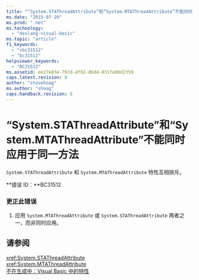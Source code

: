 ```yaml
---
title: "“System.STAThreadAttribute”和“System.MTAThreadAttribute”不能同时应用于同一方法 | Microsoft Docs"
ms.date: "2015-07-20"
ms.prod: ".net"
ms.technology: 
  - "devlang-visual-basic"
ms.topic: "article"
f1_keywords: 
  - "vbc31512"
  - "bc31512"
helpviewer_keywords: 
  - "BC31512"
ms.assetid: ee27e834-707d-4f02-86d4-831fa9bd2359
caps.latest.revision: 8
author: "stevehoag"
ms.author: "shoag"
caps.handback.revision: 8
---
```

# “System.STAThreadAttribute”和“System.MTAThreadAttribute”不能同时应用于同一方法
`System.STAThreadAttribute` 和 `System.MTAThreadAttribute` 特性互相排斥。  
  
 **错误 ID：**BC31512  
  
### 更正此错误  
  
1.  应用 `System.MTAThreadAttribute` 或 `System.STAThreadAttribute` 两者之一，而非同时应用。  
  
## 请参阅  
 <xref:System.STAThreadAttribute>   
 <xref:System.MTAThreadAttribute>   
 [不在生成中：Visual Basic 中的特性](http://msdn.microsoft.com/zh-cn/620bfc0e-4582-4c8b-8432-ebc5c3dccc22)